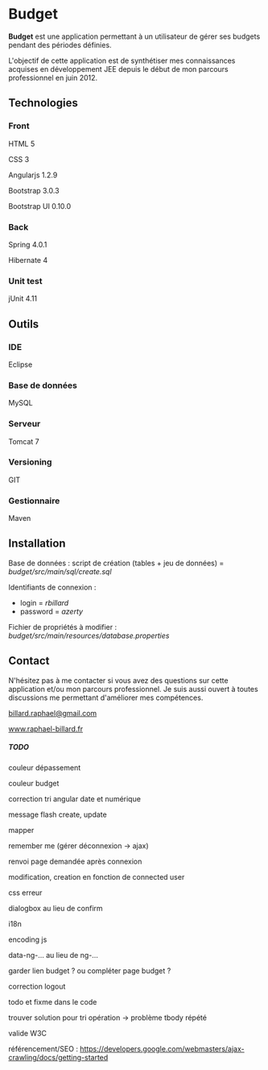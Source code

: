 # Budget
**Budget** est une application permettant à un utilisateur de gérer ses budgets pendant des 
périodes définies.

L'objectif de cette application est de synthétiser mes connaissances acquises en développement JEE
depuis le début de mon parcours professionnel en juin 2012. 

## Technologies

### Front
HTML 5

CSS 3

Angularjs 1.2.9

Bootstrap 3.0.3

Bootstrap UI 0.10.0



### Back
Spring 4.0.1

Hibernate 4



### Unit test
jUnit 4.11



## Outils

### IDE
Eclipse

### Base de données
MySQL

### Serveur
Tomcat 7

### Versioning
GIT

### Gestionnaire
Maven



## Installation
Base de données : script de création (tables + jeu de données) = *budget/src/main/sql/create.sql*

Identifiants de connexion :
- login = *rbillard*
- password = *azerty*

Fichier de propriétés à modifier : *budget/src/main/resources/database.properties*



## Contact
N'hésitez pas à me contacter si vous avez des questions sur cette application et/ou mon parcours 
professionnel. Je suis aussi ouvert à toutes discussions me permettant d'améliorer mes compétences.

billard.raphael@gmail.com

www.raphael-billard.fr



##### TODO
couleur dépassement

couleur budget

correction tri angular date et numérique

message flash create, update

mapper

remember me (gérer déconnexion -> ajax)

renvoi page demandée après connexion

modification, creation en fonction de connected user

css erreur

dialogbox au lieu de confirm

i18n

encoding js

data-ng-... au lieu de ng-...

garder lien budget ? ou compléter page budget ?

correction logout

todo et fixme dans le code

trouver solution pour tri opération -> problème tbody répété

valide W3C

référencement/SEO : https://developers.google.com/webmasters/ajax-crawling/docs/getting-started
